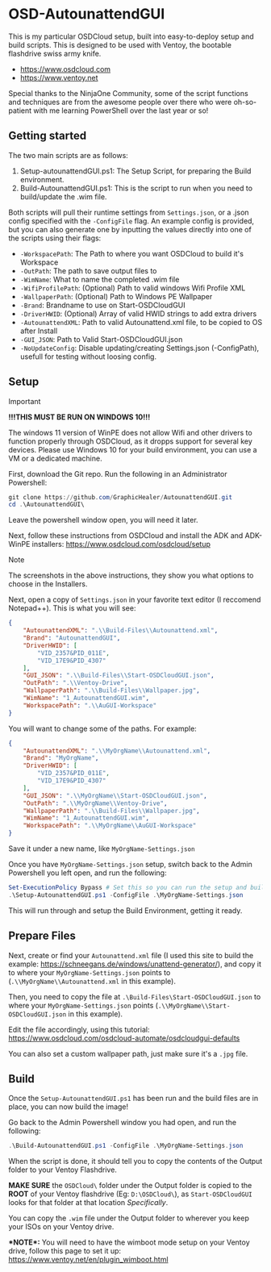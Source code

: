 # OSD-AutounattendGUI
This is my particular OSDCloud setup, built into easy-to-deploy setup and build scripts.
This is designed to be used with Ventoy, the bootable flashdrive swiss army knife.

- https://www.osdcloud.com
- https://www.ventoy.net

Special thanks to the NinjaOne Community, some of the script functions and techniques are from the awesome people over there who were oh-so-patient with me learning PowerShell over the last year or so!

## Getting started
The two main scripts are as follows:
1. Setup-autounattendGUI.ps1: The Setup Script, for preparing the Build environment.
2. Build-AutounattendGUI.ps1: This is the script to run when you need to build/update the .wim file.

Both scripts will pull their runtime settings from `Settings.json`, or a .json config specified with the `-ConfigFile` flag.
An example config is provided, but you can also generate one by inputting the values directly into one of the scripts using their flags:
- `-WorkspacePath`: The Path to where you want OSDCloud to build it's Workspace
- `-OutPath`: The path to save output files to
- `-WimName`: What to name the completed .wim file
- `-WifiProfilePath`: (Optional) Path to valid windows Wifi Profile XML
- `-WallpaperPath`: (Optional) Path to Windows PE Wallpaper
- `-Brand`: Brandname to use on Start-OSDCloudGUI
- `-DriverHWID`: (Optional) Array of valid HWID strings to add extra drivers
- `-AutounattendXML`: Path to valid Autounattend.xml file, to be copied to OS after Install
- `-GUI_JSON`: Path to Valid Start-OSDCloudGUI.json
- `-NoUpdateConfig`: Disable updating/creating Settings.json (-ConfigPath), usefull for testing without loosing config.

## Setup
> [!IMPORTANT]
> **!!!THIS MUST BE RUN ON WINDOWS 10!!!**
> 
> The windows 11 version of WinPE does not allow Wifi and other drivers to function properly through OSDCloud, as it dropps support for several key devices.
Please use Windows 10 for your build environment, you can use a VM or a dedicated machine.

First, download the Git repo.
Run the following in an Administrator Powershell:
```powershell
git clone https://github.com/GraphicHealer/AutounattendGUI.git
cd .\AutounattendGUI\
```
Leave the powershell window open, you will need it later.

Next, follow these instructions from OSDCloud and install the ADK and ADK-WinPE installers:
https://www.osdcloud.com/osdcloud/setup
> [!NOTE]
> The screenshots in the above instructions, they show you what options to choose in the Installers.

Next, open a copy of `Settings.json` in your favorite text editor (I reccomend Notepad++).
This is what you will see:
```json
{
    "AutounattendXML": ".\\Build-Files\\Autounattend.xml",
    "Brand": "AutounattendGUI",
    "DriverHWID": [
        "VID_2357&PID_011E",
        "VID_17E9&PID_4307"
    ],
    "GUI_JSON": ".\\Build-Files\\Start-OSDCloudGUI.json",
    "OutPath": ".\\Ventoy-Drive",
    "WallpaperPath": ".\\Build-Files\\Wallpaper.jpg",
    "WimName": "1_AutounattendGUI.wim",
    "WorkspacePath": ".\\AuGUI-Workspace"
}
```

You will want to change some of the paths. For example:
```json
{
    "AutounattendXML": ".\\MyOrgName\\Autounattend.xml",
    "Brand": "MyOrgName",
    "DriverHWID": [
        "VID_2357&PID_011E",
        "VID_17E9&PID_4307"
    ],
    "GUI_JSON": ".\\MyOrgName\\Start-OSDCloudGUI.json",
    "OutPath": ".\\MyOrgName\\Ventoy-Drive",
    "WallpaperPath": ".\\Build-Files\\Wallpaper.jpg",
    "WimName": "1_AutounattendGUI.wim",
    "WorkspacePath": ".\\MyOrgName\\AuGUI-Workspace"
}
```
Save it under a new name, like `MyOrgName-Settings.json`

Once you have `MyOrgName-Settings.json` setup, switch back to the Admin Powershell you left open, and run the following:
```powershell
Set-ExecutionPolicy Bypass # Set this so you can run the setup and build scripts
.\Setup-AutounattendGUI.ps1 -ConfigFile .\MyOrgName-Settings.json
```
This will run through and setup the Build Environment, getting it ready.

## Prepare Files
Next, create or find your `Autounattend.xml` file (I used this site to build the example: https://schneegans.de/windows/unattend-generator/), and copy it to where your `MyOrgName-Settings.json` points to (`.\\MyOrgName\\Autounattend.xml` in this example).

Then, you need to copy the file at `.\Build-Files\Start-OSDCloudGUI.json` to where your `MyOrgName-Settings.json` points (`.\\MyOrgName\\Start-OSDCloudGUI.json` in this example).

Edit the file accordingly, using this tutorial: https://www.osdcloud.com/osdcloud-automate/osdcloudgui-defaults

You can also set a custom wallpaper path, just make sure it's a `.jpg` file.

## Build
Once the `Setup-AutounattendGUI.ps1` has been run and the build files are in place, you can now build the image!

Go back to the Admin Powershell window you had open, and run the following:
```powershell
.\Build-AutounattendGUI.ps1 -ConfigFile .\MyOrgName-Settings.json
```

When the script is done, it should tell you to copy the contents of the Output folder to your Ventoy Flashdrive.

**MAKE SURE** the `OSDCloud\` folder under the Output folder is copied to the **ROOT** of your Ventoy flashdrive (Eg: `D:\OSDCloud\`), as `Start-OSDCloudGUI` looks for that folder at that location *Specifically*.

You can copy the `.wim` file under the Output folder to wherever you keep your ISOs on your Ventoy drive.

**\*NOTE\*:** You will need to have the wimboot mode setup on your Ventoy drive, follow this page to set it up: https://www.ventoy.net/en/plugin_wimboot.html
